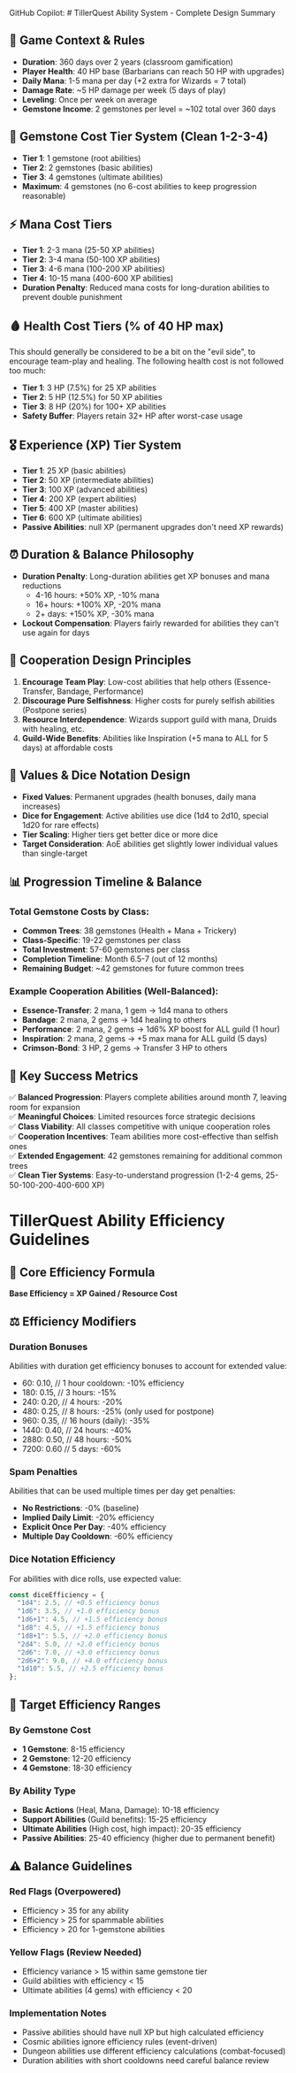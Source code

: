 GitHub Copilot: # TillerQuest Ability System - Complete Design Summary

## 🎯 **Game Context & Rules**

- **Duration**: 360 days over 2 years (classroom gamification)
- **Player Health**: 40 HP base (Barbarians can reach 50 HP with upgrades)
- **Daily Mana**: 1-5 mana per day (+2 extra for Wizards = 7 total)
- **Damage Rate**: ~5 HP damage per week (5 days of play)
- **Leveling**: Once per week on average
- **Gemstone Income**: 2 gemstones per level = ~102 total over 360 days

## 💎 **Gemstone Cost Tier System (Clean 1-2-3-4)**

- **Tier 1**: 1 gemstone (root abilities)
- **Tier 2**: 2 gemstones (basic abilities)
- **Tier 3**: 4 gemstones (ultimate abilities)
- **Maximum**: 4 gemstones (no 6-cost abilities to keep progression reasonable)

## ⚡ **Mana Cost Tiers**

- **Tier 1**: 2-3 mana (25-50 XP abilities)
- **Tier 2**: 3-4 mana (50-100 XP abilities)
- **Tier 3**: 4-6 mana (100-200 XP abilities)
- **Tier 4**: 10-15 mana (400-600 XP abilities)
- **Duration Penalty**: Reduced mana costs for long-duration abilities to prevent double punishment

## 🩸 **Health Cost Tiers (% of 40 HP max)**

This should generally be considered to be a bit on the "evil side", to encourage team-play and healing. The following health cost is not followed too much:

- **Tier 1**: 3 HP (7.5%) for 25 XP abilities
- **Tier 2**: 5 HP (12.5%) for 50 XP abilities
- **Tier 3**: 8 HP (20%) for 100+ XP abilities
- **Safety Buffer**: Players retain 32+ HP after worst-case usage

## 🎖️ **Experience (XP) Tier System**

- **Tier 1**: 25 XP (basic abilities)
- **Tier 2**: 50 XP (intermediate abilities)
- **Tier 3**: 100 XP (advanced abilities)
- **Tier 4**: 200 XP (expert abilities)
- **Tier 5**: 400 XP (master abilities)
- **Tier 6**: 600 XP (ultimate abilities)
- **Passive Abilities**: null XP (permanent upgrades don't need XP rewards)

## ⏰ **Duration & Balance Philosophy**

- **Duration Penalty**: Long-duration abilities get XP bonuses and mana reductions
  - 4-16 hours: +50% XP, -10% mana
  - 16+ hours: +100% XP, -20% mana
  - 2+ days: +150% XP, -30% mana
- **Lockout Compensation**: Players fairly rewarded for abilities they can't use again for days

## 🤝 **Cooperation Design Principles**

1. **Encourage Team Play**: Low-cost abilities that help others (Essence-Transfer, Bandage, Performance)
2. **Discourage Pure Selfishness**: Higher costs for purely selfish abilities (Postpone series)
3. **Resource Interdependence**: Wizards support guild with mana, Druids with healing, etc.
4. **Guild-Wide Benefits**: Abilities like Inspiration (+5 mana to ALL for 5 days) at affordable costs

## 🎲 **Values & Dice Notation Design**

- **Fixed Values**: Permanent upgrades (health bonuses, daily mana increases)
- **Dice for Engagement**: Active abilities use dice (1d4 to 2d10, special 1d20 for rare effects)
- **Tier Scaling**: Higher tiers get better dice or more dice
- **Target Consideration**: AoE abilities get slightly lower individual values than single-target

## 📊 **Progression Timeline & Balance**

### **Total Gemstone Costs by Class:**

- **Common Trees**: 38 gemstones (Health + Mana + Trickery)
- **Class-Specific**: 19-22 gemstones per class
- **Total Investment**: 57-60 gemstones per class
- **Completion Timeline**: Month 6.5-7 (out of 12 months)
- **Remaining Budget**: ~42 gemstones for future common trees

### **Example Cooperation Abilities (Well-Balanced):**

- **Essence-Transfer**: 2 mana, 1 gem → 1d4 mana to others
- **Bandage**: 2 mana, 2 gems → 1d4 healing to others
- **Performance**: 2 mana, 2 gems → 1d6% XP boost for ALL guild (1 hour)
- **Inspiration**: 2 mana, 2 gems → +5 max mana for ALL guild (5 days)
- **Crimson-Bond**: 3 HP, 2 gems → Transfer 3 HP to others

## 🎯 **Key Success Metrics**

✅ **Balanced Progression**: Players complete abilities around month 7, leaving room for expansion  
✅ **Meaningful Choices**: Limited resources force strategic decisions  
✅ **Class Viability**: All classes competitive with unique cooperation roles  
✅ **Cooperation Incentives**: Team abilities more cost-effective than selfish ones  
✅ **Extended Engagement**: 42 gemstones remaining for additional common trees  
✅ **Clean Tier Systems**: Easy-to-understand progression (1-2-4 gems, 25-50-100-200-400-600 XP)

# TillerQuest Ability Efficiency Guidelines

## 🎯 Core Efficiency Formula

**Base Efficiency = XP Gained / Resource Cost**

## ⚖️ Efficiency Modifiers

### Duration Bonuses

Abilities with duration get efficiency bonuses to account for extended value:

- 60: 0.10, // 1 hour cooldown: -10% efficiency
- 180: 0.15, // 3 hours: -15%
- 240: 0.20, // 4 hours: -20%
- 480: 0.25, // 8 hours: -25% (only used for postpone)
- 960: 0.35, // 16 hours (daily): -35%
- 1440: 0.40, // 24 hours: -40%
- 2880: 0.50, // 48 hours: -50%
- 7200: 0.60 // 5 days: -60%

### Spam Penalties

Abilities that can be used multiple times per day get penalties:

- **No Restrictions**: -0% (baseline)
- **Implied Daily Limit**: -20% efficiency
- **Explicit Once Per Day**: -40% efficiency
- **Multiple Day Cooldown**: -60% efficiency

### Dice Notation Efficiency

For abilities with dice rolls, use expected value:

```typescript
const diceEfficiency = {
  "1d4": 2.5, // +0.5 efficiency bonus
  "1d6": 3.5, // +1.0 efficiency bonus
  "1d6+1": 4.5, // +1.5 efficiency bonus
  "1d8": 4.5, // +1.5 efficiency bonus
  "1d8+1": 5.5, // +2.0 efficiency bonus
  "2d4": 5.0, // +2.0 efficiency bonus
  "2d6": 7.0, // +3.0 efficiency bonus
  "2d6+2": 9.0, // +4.0 efficiency bonus
  "1d10": 5.5, // +2.5 efficiency bonus
};
```

## 🎯 Target Efficiency Ranges

### By Gemstone Cost

- **1 Gemstone**: 8-15 efficiency
- **2 Gemstone**: 12-20 efficiency
- **4 Gemstone**: 18-30 efficiency

### By Ability Type

- **Basic Actions** (Heal, Mana, Damage): 10-18 efficiency
- **Support Abilities** (Guild benefits): 15-25 efficiency
- **Ultimate Abilities** (High cost, high impact): 20-35 efficiency
- **Passive Abilities**: 25-40 efficiency (higher due to permanent benefit)

## ⚠️ Balance Guidelines

### Red Flags (Overpowered)

- Efficiency > 35 for any ability
- Efficiency > 25 for spammable abilities
- Efficiency > 20 for 1-gemstone abilities

### Yellow Flags (Review Needed)

- Efficiency variance > 15 within same gemstone tier
- Guild abilities with efficiency < 15
- Ultimate abilities (4 gems) with efficiency < 20

### Implementation Notes

- Passive abilities should have null XP but high calculated efficiency
- Cosmic abilities ignore efficiency rules (event-driven)
- Dungeon abilities use different efficiency calculations (combat-focused)
- Duration abilities with short cooldowns need careful balance review
